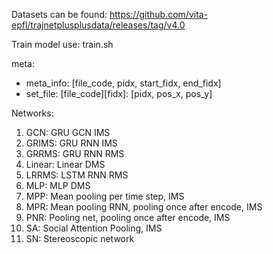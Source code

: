 Datasets can be found: https://github.com/vita-epfl/trajnetplusplusdata/releases/tag/v4.0

Train model use: train.sh

meta:
- meta_info: [file_code, pidx, start_fidx, end_fidx]
- set_file: [file_code][fidx]: [pidx, pos_x, pos_y]

Networks:
1. GCN: GRU GCN IMS
1. GRIMS: GRU RNN IMS
1. GRRMS: GRU RNN RMS
1. Linear: Linear DMS
1. LRRMS: LSTM RNN RMS
1. MLP: MLP DMS
1. MPP: Mean pooling per time step, IMS
1. MPR: Mean pooling RNN, pooling once after encode, IMS
1. PNR: Pooling net, pooling once after encode, IMS
1. SA: Social Attention Pooling, IMS
1. SN: Stereoscopic network